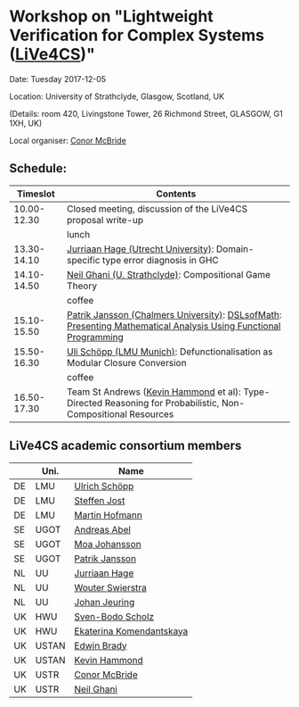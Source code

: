 # Workshop on "Lightweight Verification for Complex Systems ([LiVe4CS](index.html))"

Date: Tuesday 2017-12-05

Location: University of Strathclyde, Glasgow, Scotland, UK

(Details: room 420, Livingstone Tower, 26 Richmond Street, GLASGOW, G1 1XH, UK)

Local organiser: [Conor McBride](https://www.strath.ac.uk/staff/mcbrideconordr/)

## Schedule:

| Timeslot    | Contents |
| ----------- | -------------------- |
| 10.00-12.30 | Closed meeting, discussion of the LiVe4CS proposal write-up
|             | lunch
| 13.30-14.10 | [Jurriaan Hage (Utrecht University)](http://www.cs.uu.nl/staff/jur.html): Domain-specific type error diagnosis in GHC
| 14.10-14.50 | [Neil Ghani (U. Strathclyde)](https://www.strath.ac.uk/staff/ghanineilprof/): Compositional Game Theory
|             | coffee
| 15.10-15.50 | [Patrik Jansson (Chalmers University)](https://www.chalmers.se/en/Staff/Pages/patrik-jansson.aspx): [DSLsofMath](https://github.com/DSLsofMath/): [Presenting Mathematical Analysis Using Functional Programming](http://www.cse.chalmers.se/~patrikj/talks/2017-12_LiVe4CS_Jansson_DSLsofMath.pdf)
| 15.50-16.30 | [Uli Schöpp (LMU Munich)](https://www.tcs.ifi.lmu.de/people/ulrich-schoepp): Defunctionalisation as Modular Closure Conversion
|             | coffee
| 16.50-17.30 | Team St Andrews ([Kevin Hammond](https://kh.host.cs.st-andrews.ac.uk/Home/Home.html) et al): Type-Directed Reasoning for Probabilistic, Non-Compositional Resources


## LiVe4CS academic consortium members

|    | Uni.  | Name
| -- | ----  | ------------------------- |
| DE | LMU   | [Ulrich Schöpp](https://www.tcs.ifi.lmu.de/people/ulrich-schoepp)             |
| DE | LMU   | [Steffen Jost](https://www.tcs.ifi.lmu.de/mitarbeiter/steffen-jost)           |
| DE | LMU   | [Martin Hofmann](https://www.tcs.ifi.lmu.de/mitarbeiter/martin-hofmann)       |
| SE | UGOT  | [Andreas Abel](http://www.cse.chalmers.se/~abela/)                            |
| SE | UGOT  | [Moa Johansson](http://www.cse.chalmers.se/~jomoa/)                           |
| SE | UGOT  | [Patrik Jansson](https://www.chalmers.se/en/Staff/Pages/patrik-jansson.aspx)  |
| NL | UU    | [Jurriaan Hage](http://www.cs.uu.nl/staff/jur.html)                           |
| NL | UU    | [Wouter Swierstra](https://www.uu.nl/staff/WSSwierstra/0)                     |
| NL | UU    | [Johan Jeuring](http://www.staff.science.uu.nl/~jeuri101/homepage/)           |
| UK | HWU   | [Sven-Bodo Scholz](http://www.macs.hw.ac.uk/~sbs/)  |
| UK | HWU   | [Ekaterina Komendantskaya](http://www.macs.hw.ac.uk/~ek19/)                   | coordinator
| UK | USTAN | [Edwin Brady](https://www.cs.st-andrews.ac.uk/directory/person?id=eb)         |
| UK | USTAN | [Kevin Hammond](https://kh.host.cs.st-andrews.ac.uk/Home/Home.html)           |
| UK | USTR  | [Conor McBride](https://www.strath.ac.uk/staff/mcbrideconordr/)               | local organiser
| UK | USTR  | [Neil Ghani](https://www.strath.ac.uk/staff/ghanineilprof/)                   |
